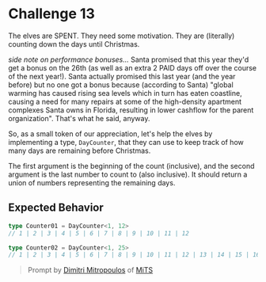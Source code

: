 # Challenge 13

The elves are SPENT. They need some motivation. They are (literally) counting down the days until Christmas.

_side note on performance bonuses..._ Santa promised that this year they'd get a bonus on the 26th (as well as an extra 2 PAID days off over the course of the next year!). Santa actually promised this last year (and the year before) but no one got a bonus because (according to Santa) "global warming has caused rising sea levels which in turn has eaten coastline, causing a need for many repairs at some of the high-density apartment complexes Santa owns in Florida, resulting in lower cashflow for the parent organization". That's what he said, anyway.

So, as a small token of our appreciation, let's help the elves by implementing a type, `DayCounter`, that they can use to keep track of how many days are remaining before Christmas.

The first argument is the beginning of the count (inclusive), and the second argument is the last number to count to (also inclusive). It should return a union of numbers representing the remaining days.

## Expected Behavior

```ts
type Counter01 = DayCounter<1, 12>
// 1 | 2 | 3 | 4 | 5 | 6 | 7 | 8 | 9 | 10 | 11 | 12

type Counter02 = DayCounter<1, 25>
// 1 | 2 | 3 | 4 | 5 | 6 | 7 | 8 | 9 | 10 | 11 | 12 | 13 | 14 | 15 | 16 | 17 | 18 | 19 | 20 | 21 | 22 | 23 | 24 | 25
```

> Prompt by [Dimitri Mitropoulos](https://github.com/dimitropoulos) of [MiTS](https://www.youtube.com/@MichiganTypeScript)
